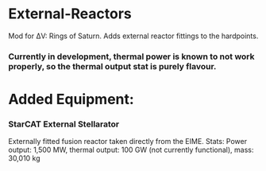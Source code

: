 # External-Reactors
Mod for ΔV: Rings of Saturn. Adds external reactor fittings to the hardpoints.

### Currently in development, thermal power is known to not work properly, so the thermal output stat is purely flavour.

# Added Equipment:
### StarCAT External Stellarator
Externally fitted fusion reactor taken directly from the EIME.
Stats: Power output: 1,500 MW, thermal output: 100 GW (not currently functional), mass: 30,010 kg
